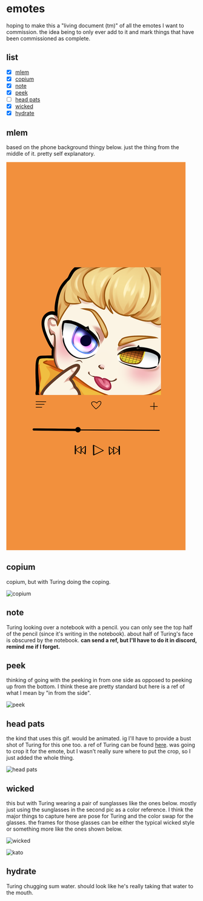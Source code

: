 # emotes

hoping to make this a "living document (tm)" of all the emotes I want to commission. the idea being to only ever add to it and mark things that have been commissioned as complete. 

## list 

- [x] [mlem](emotes.md#mlem) 
- [x] [copium](emotes.md#copium)
- [x] [note](emotes.md#note) 
- [x] [peek](emotes.md#peek) 
- [ ] [head pats](emotes.md#head%20pats) 
- [x] [wicked](emotes.md#wicked) 
- [x] [hydrate](emotes.md#hydrate) 

## mlem

based on the phone background thingy below. just the thing from the middle of it. pretty self explanatory. 

![phone-pg](./img/mittin_phone_bg.PNG)

## copium 

copium, but with Turing doing the coping. 

![copium](https://gumlet.assettype.com/afkgaming%2F2021-08%2F79649079-d0e7-4acd-853b-6a2b92797da3%2Fcopium_png.png?auto=format%2Ccompress&dpr=1.0&w=400) 

## note 

Turing looking over a notebook with a pencil. you can only see the top half of the pencil (since it's writing in the notebook). about half of Turing's face is obscured by the notebook. **can send a ref, but I'll have to do it in discord, remind me if I forget.** 

## peek 

thinking of going with the peeking in from one side as opposed to peeking up from the bottom. I think these are pretty standard but here is a ref of what I mean by "in from the side". 

![peek](https://pbs.twimg.com/media/EMHl2iwX0AAK62Y.png) 

## head pats 

the kind that uses this gif. would be animated. ig I'll have to provide a bust shot of Turing for this one too. a ref of Turing can be found [here](./img/turing.jpg). was going to crop it for the emote, but I wasn't really sure where to put the crop, so I just added the whole thing. 

![head pats](https://media.tenor.com/wR6Vwn6QVRUAAAAC/headpat-hand.gif) 

## wicked 
this but with Turing wearing a pair of sunglasses like the ones below. mostly just using the sunglasses in the second pic as a color reference. I think the major things to capture here are pose for Turing and the color swap for the glasses. the frames for those glasses can be either the typical wicked style or something more like the ones shown below. 

![wicked](https://ih1.redbubble.net/image.2231605767.4890/st,small,507x507-pad,600x600,f8f8f8.jpg) 

![kato](https://uncrate.com/p/2021/05/oakley-kato-sunglasses-1.jpg)

## hydrate

Turing chugging sum water. should look like he's really taking that water to the mouth. 